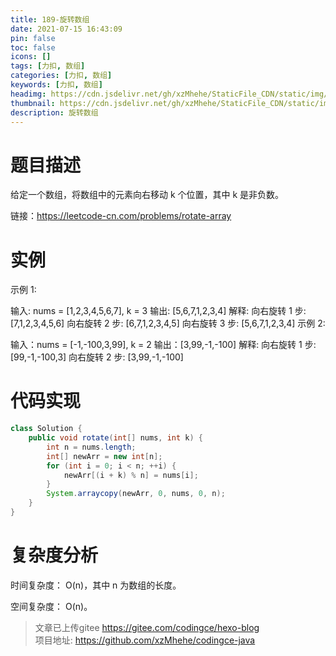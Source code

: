 ```yaml
---
title: 189-旋转数组
date: 2021-07-15 16:43:09
pin: false
toc: false
icons: []
tags: [力扣, 数组]
categories: [力扣, 数组]
keywords: [力扣, 数组]
headimg: https://cdn.jsdelivr.net/gh/xzMhehe/StaticFile_CDN/static/img/20210715163600.png
thumbnail: https://cdn.jsdelivr.net/gh/xzMhehe/StaticFile_CDN/static/img/20210715163600.png
description: 旋转数组
---
```


# 题目描述
给定一个数组，将数组中的元素向右移动 k 个位置，其中 k 是非负数。



链接：https://leetcode-cn.com/problems/rotate-array


# 实例

示例 1:

输入: nums = [1,2,3,4,5,6,7], k = 3
输出: [5,6,7,1,2,3,4]
解释:
向右旋转 1 步: [7,1,2,3,4,5,6]
向右旋转 2 步: [6,7,1,2,3,4,5]
向右旋转 3 步: [5,6,7,1,2,3,4]
示例 2:

输入：nums = [-1,-100,3,99], k = 2
输出：[3,99,-1,-100]
解释: 
向右旋转 1 步: [99,-1,-100,3]
向右旋转 2 步: [3,99,-1,-100]

#  代码实现
```java
class Solution {
    public void rotate(int[] nums, int k) {
        int n = nums.length;
        int[] newArr = new int[n];
        for (int i = 0; i < n; ++i) {
            newArr[(i + k) % n] = nums[i];
        }
        System.arraycopy(newArr, 0, nums, 0, n);
    }
}
```

# 复杂度分析
时间复杂度： O(n)，其中 n 为数组的长度。

空间复杂度： O(n)。




>文章已上传gitee https://gitee.com/codingce/hexo-blog   
>项目地址: https://github.com/xzMhehe/codingce-java